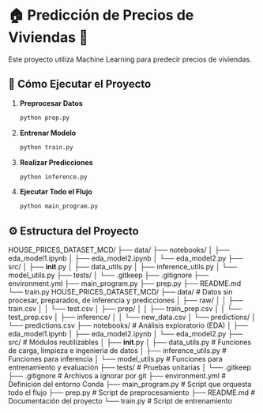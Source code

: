 # 🏠 Predicción de Precios de Viviendas 🏡

Este proyecto utiliza Machine Learning para predecir precios de viviendas.

## 🚀 Cómo Ejecutar el Proyecto

1. **Preprocesar Datos**  
    ```bash
    python prep.py
    ```

2. **Entrenar Modelo**  
    ```bash
    python train.py
    ```

3. **Realizar Predicciones**  
    ```bash
    python inference.py
    ```

4. **Ejecutar Todo el Flujo**  
    ```bash
    python main_program.py
    ```

## ⚙️ Estructura del Proyecto


HOUSE_PRICES_DATASET_MCD/
├── data/
├── notebooks/
│   ├── eda_model1.ipynb
│   ├── eda_model2.ipynb
│   └── eda_model2.py
├── src/
│   ├── __init__.py
│   ├── data_utils.py
│   ├── inference_utils.py
│   └── model_utils.py
├── tests/
│   └── .gitkeep
├── .gitignore
├── environment.yml
├── main_program.py
├── prep.py
├── README.md
└── train.py
HOUSE_PRICES_DATASET_MCD/
├── data/                     # Datos sin procesar, preparados, de inferencia y predicciones
│   ├── raw/
│   │   ├── train.csv
│   │   └── test.csv
│   ├── prep/
│   │   ├── train_prep.csv
│   │   └── test_prep.csv
│   ├── inference/
│   │   └── new_data.csv
│   └── predictions/
│       └── predictions.csv
├── notebooks/                # Análisis exploratorio (EDA)
│   ├── eda_model1.ipynb
│   ├── eda_model2.ipynb
│   └── eda_model2.py
├── src/                      # Módulos reutilizables
│   ├── __init__.py
│   ├── data_utils.py         # Funciones de carga, limpieza e ingeniería de datos
│   ├── inference_utils.py    # Funciones para inferencia
│   └── model_utils.py        # Funciones para entrenamiento y evaluación
├── tests/                    # Pruebas unitarias
│   └── .gitkeep
├── .gitignore                # Archivos a ignorar por git
├── environment.yml           # Definición del entorno Conda
├── main_program.py            # Script que orquesta todo el flujo
├── prep.py                    # Script de preprocesamiento
├── README.md                  # Documentación del proyecto
└── train.py                   # Script de entrenamiento
